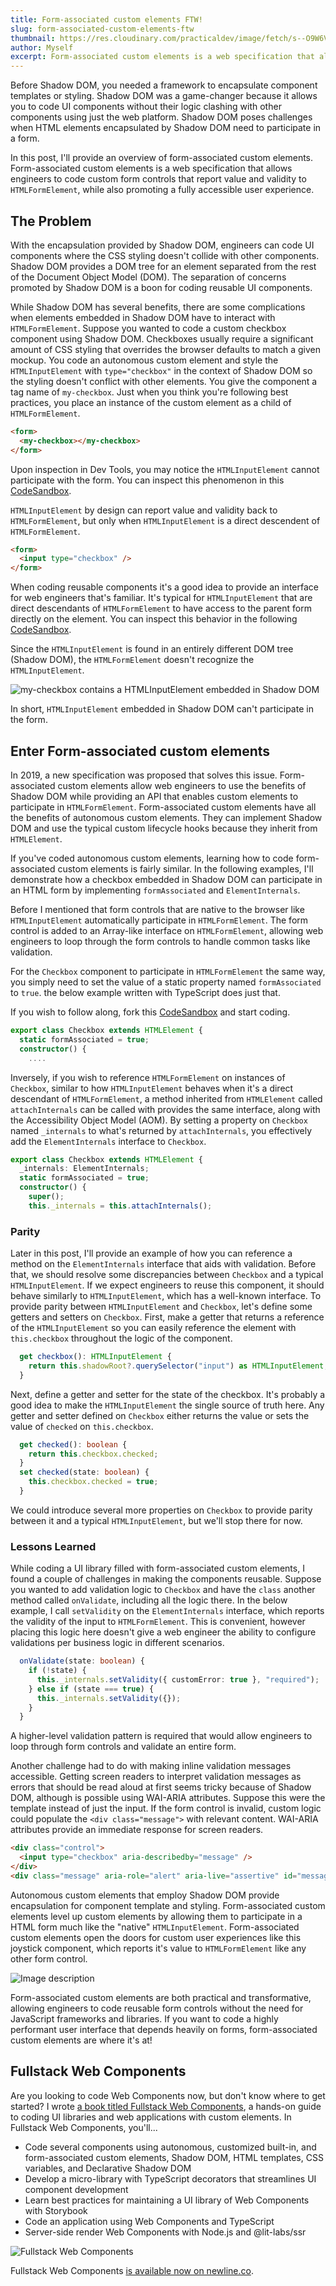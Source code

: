 ```yaml
---
title: Form-associated custom elements FTW!
slug: form-associated-custom-elements-ftw
thumbnail: https://res.cloudinary.com/practicaldev/image/fetch/s--O9W6VojT--/c_imagga_scale,f_auto,fl_progressive,h_420,q_auto,w_1000/https://dev-to-uploads.s3.amazonaws.com/uploads/articles/aozxeiegbjslp95kntsy.jpg
author: Myself
excerpt: Form-associated custom elements is a web specification that allows engineers to code custom form controls that report value and validity to `HTMLFormElement`...
---
```


Before Shadow DOM, you needed a framework to encapsulate component templates or styling. Shadow DOM was a game-changer because it allows you to code UI components without their logic clashing with other components using just the web platform. Shadow DOM poses challenges when HTML elements encapsulated by Shadow DOM need to participate in a form.

In this post, I'll provide an overview of form-associated custom elements. Form-associated custom elements is a web specification that allows engineers to code custom form controls that report value and validity to `HTMLFormElement`, while also promoting a fully accessible user experience.

## The Problem

With the encapsulation provided by Shadow DOM, engineers can code UI components where the CSS styling doesn't collide with other components. Shadow DOM provides a DOM tree for an element separated from the rest of the Document Object Model (DOM). The separation of concerns promoted by Shadow DOM is a boon for coding reusable UI components.

While Shadow DOM has several benefits, there are some complications when elements embedded in Shadow DOM have to interact with `HTMLFormElement`. Suppose you wanted to code a custom checkbox component using Shadow DOM. Checkboxes usually require a significant amount of CSS styling that overrides the browser defaults to match a given mockup. You code an autonomous custom element and style the `HTMLInputElement` with `type="checkbox"` in the context of Shadow DOM so the styling doesn't conflict with other elements. You give the component a tag name of `my-checkbox`. Just when you think you're following best practices, you place an instance of the custom element as a child of `HTMLFormElement`.

```html
<form>
  <my-checkbox></my-checkbox>
</form>
```

Upon inspection in Dev Tools, you may notice the `HTMLInputElement` cannot participate with the form. You can inspect this phenomenon in this [CodeSandbox](https://codesandbox.io/embed/custom-element-and-form-brpp29?fontsize=14&hidenavigation=1&theme=dark).

`HTMLInputElement` by design can report value and validity back to `HTMLFormElement`, but only when `HTMLInputElement` is a direct descendent of `HTMLFormElement`.

```html
<form>
  <input type="checkbox" />
</form>
```

When coding reusable components it's a good idea to provide an interface for web engineers that's familiar. It's typical for `HTMLInputElement` that are direct descendants of `HTMLFormElement` to have access to the parent form directly on the element. You can inspect this behavior in the following [CodeSandbox](https://codesandbox.io/embed/htmlformelement-hdied1?fontsize=14&hidenavigation=1&theme=dark).

Since the `HTMLInputElement` is found in an entirely different DOM tree (Shadow DOM), the `HTMLFormElement` doesn't recognize the `HTMLInputElement`.

![my-checkbox contains a HTMLInputElement embedded in Shadow DOM](https://dev-to-uploads.s3.amazonaws.com/uploads/articles/7sygxv8opy3711m7oml5.png)

In short, `HTMLInputElement` embedded in Shadow DOM can't participate in the form.

## Enter Form-associated custom elements

In 2019, a new specification was proposed that solves this issue. Form-associated custom elements allow web engineers to use the benefits of Shadow DOM while providing an API that enables custom elements to participate in `HTMLFormElement`. Form-associated custom elements have all the benefits of autonomous custom elements. They can implement Shadow DOM and use the typical custom lifecycle hooks because they inherit from `HTMLElement`.

If you've coded autonomous custom elements, learning how to code form-associated custom elements is fairly similar. In the following examples, I'll demonstrate how a checkbox embedded in Shadow DOM can participate in an HTML form by implementing `formAssociated` and `ElementInternals`.

Before I mentioned that form controls that are native to the browser like `HTMLInputElement` automatically participate in `HTMLFormElement`. The form control is added to an Array-like interface on `HTMLFormElement`, allowing web engineers to loop through the form controls to handle common tasks like validation.

For the `Checkbox` component to participate in `HTMLFormElement` the same way, you simply need to set the value of a static property named `formAssociated` to `true`. the below example written with TypeScript does just that.

If you wish to follow along, fork this [CodeSandbox](https://codesandbox.io/embed/custom-element-and-form-brpp29?fontsize=14&hidenavigation=1&theme=dark) and start coding.

```typescript
export class Checkbox extends HTMLElement {
  static formAssociated = true;
  constructor() {
    ....
```

Inversely, if you wish to reference `HTMLFormElement` on instances of `Checkbox`, similar to how `HTMLInputElement` behaves when it's a direct descendant of `HTMLFormElement`, a method inherited from `HTMLElement` called `attachInternals` can be called with provides the same interface, along with the Accessibility Object Model (AOM). By setting a property on `Checkbox` named `_internals` to what's returned by `attachInternals`, you effectively add the `ElementInternals` interface to `Checkbox`.

```typescript
export class Checkbox extends HTMLElement {
  _internals: ElementInternals;
  static formAssociated = true;
  constructor() {
    super();
    this._internals = this.attachInternals();
```

### Parity

Later in this post, I'll provide an example of how you can reference a method on the `ElementInternals` interface that aids with validation. Before that, we should resolve some discrepancies between `Checkbox` and a typical `HTMLInputElement`. If we expect engineers to reuse this component, it should behave similarly to `HTMLInputElement`, which has a well-known interface. To provide parity between `HTMLInputElement` and `Checkbox`, let's define some getters and setters on `Checkbox`. First, make a getter that returns a reference of the `HTMLInputElement` so you can easily reference the element with `this.checkbox` throughout the logic of the component.

```typescript
  get checkbox(): HTMLInputElement {
    return this.shadowRoot?.querySelector("input") as HTMLInputElement;
  }
```

Next, define a getter and setter for the state of the checkbox. It's probably a good idea to make the `HTMLInputElement` the single source of truth here. Any getter and setter defined on `Checkbox` either returns the value or sets the value of `checked` on `this.checkbox`.

```typescript
  get checked(): boolean {
    return this.checkbox.checked;
  }
  set checked(state: boolean) {
    this.checkbox.checked = true;
  }
```

We could introduce several more properties on `Checkbox` to provide parity between it and a typical `HTMLInputElement`, but we'll stop there for now.

### Lessons Learned

While coding a UI library filled with form-associated custom elements, I found a couple of challenges in making the components reusable. Suppose you wanted to add validation logic to `Checkbox` and have the `class` another method called `onValidate`, including all the logic there. In the below example, I call `setValidity` on the `ElementInternals` interface, which reports the validity of the input to `HTMLFormElement`. This is convenient, however placing this logic here doesn't give a web engineer the ability to configure validations per business logic in different scenarios.

```typescript
  onValidate(state: boolean) {
    if (!state) {
      this._internals.setValidity({ customError: true }, "required");
    } else if (state === true) {
      this._internals.setValidity({});
    }
  }
```

A higher-level validation pattern is required that would allow engineers to loop through form controls and validate an entire form.

Another challenge had to do with making inline validation messages accessible. Getting screen readers to interpret validation messages as errors that should be read aloud at first seems tricky because of Shadow DOM, although is possible using WAI-ARIA attributes. Suppose this were the template instead of just the input. If the form control is invalid, custom logic could populate the `<div class="message">` with relevant content. WAI-ARIA attributes provide an immediate response for screen readers.

```html
<div class="control">
  <input type="checkbox" aria-describedby="message" />
</div>
<div class="message" aria-role="alert" aria-live="assertive" id="message"></div>
```

Autonomous custom elements that employ Shadow DOM provide encapsulation for component template and styling. Form-associated custom elements level up custom elements by allowing them to participate in a HTML form much like the "native" `HTMLInputElement`. Form-associated custom elements open the doors for custom user experiences like this joystick component, which reports it's value to `HTMLFormElement` like any other form control.

![Image description](https://dev-to-uploads.s3.amazonaws.com/uploads/articles/lahkd3cl67al45ngpwct.png)

Form-associated custom elements are both practical and transformative, allowing engineers to code reusable form controls without the need for JavaScript frameworks and libraries. If you want to code a highly performant user interface that depends heavily on forms, form-associated custom elements are where it's at!

## Fullstack Web Components

Are you looking to code Web Components now, but don't know where to get started? I wrote [a book titled Fullstack Web Components](https://www.newline.co/courses/fullstack-web-components), a hands-on guide to coding UI libraries and web applications with custom elements. In Fullstack Web Components, you'll...

- Code several components using autonomous, customized built-in, and form-associated custom elements, Shadow DOM, HTML templates, CSS variables, and Declarative Shadow DOM
- Develop a micro-library with TypeScript decorators that streamlines UI component development
- Learn best practices for maintaining a UI library of Web Components with Storybook
- Code an application using Web Components and TypeScript
- Server-side render Web Components with Node.js and @lit-labs/ssr

![Fullstack Web Components](https://dev-to-uploads.s3.amazonaws.com/uploads/articles/cka75oj2i0jusdw2atmt.png)

Fullstack Web Components [is available now on newline.co](https://www.newline.co/courses/fullstack-web-components).

